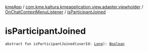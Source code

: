 [kmeApp](../../index.md) / [com.kme.kaltura.kmeapplication.view.adapter.viewholder](../index.md) / [OnChatContextMenuListener](index.md) / [isParticipantJoined](./is-participant-joined.md)

# isParticipantJoined

`abstract fun isParticipantJoined(userId: `[`Long`](https://kotlinlang.org/api/latest/jvm/stdlib/kotlin/-long/index.html)`): `[`Boolean`](https://kotlinlang.org/api/latest/jvm/stdlib/kotlin/-boolean/index.html)